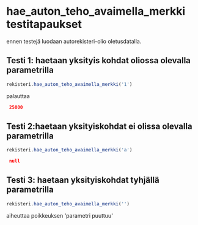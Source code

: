 # hae_auton_teho_avaimella_merkki testitapaukset

ennen testejä luodaan autorekisteri-olio oletusdatalla.

## Testi 1: haetaan yksityis kohdat oliossa olevalla parametrilla

```js
rekisteri.hae_auton_teho_avaimella_merkki('1')

```

palauttaa 
```json
 25000
```

## Testi 2:haetaan yksityiskohdat ei olissa olevalla parametrilla
```js
rekisteri.hae_auton_teho_avaimella_merkki('a')

```


```json
 null
```

## Testi 3: haetaan yksityiskohdat tyhjällä parametrilla

```js
rekisteri.hae_auton_teho_avaimella_merkki('')

```

aiheuttaa poikkeuksen 'parametri puuttuu'
